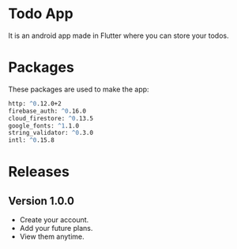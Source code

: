 # Todo App
It is an android app made in Flutter where you can store your todos.

# Packages
These packages are used to make the app:
```cmd
http: ^0.12.0+2
firebase_auth: ^0.16.0
cloud_firestore: ^0.13.5
google_fonts: ^1.1.0
string_validator: ^0.3.0
intl: ^0.15.8
```

# Releases
## Version 1.0.0
<ul>
<li>Create your account.</li>
<li>Add your future plans.</li>
<li>View them anytime.</li>
</ul>